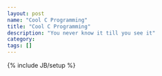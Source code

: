 ```yaml
---
layout: post
name: "Cool C Programming"
title: "Cool C Programming"
description: "You never know it till you see it"
category: 
tags: []
---
```

{% include JB/setup %}

<script type="text/javascript">
window.location.href="https://github.com/pesos/resources/tree/master/Tech%20Talk%20Tuesday/Day1-03-09-13";
</script>
<link rel="canonical" href="https://github.com/pesos/resources/tree/master/Tech%20Talk%20Tuesday/Day1-03-09-13"/>
